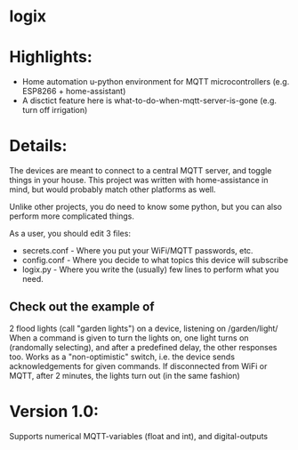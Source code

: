 # logix
Highlights:
===========
* Home automation u-python environment for MQTT microcontrollers (e.g. ESP8266 + home-assistant)
* A disctict feature here is what-to-do-when-mqtt-server-is-gone (e.g. turn off irrigation)

Details:
===

The devices are meant to connect to a central MQTT server, and toggle things in your house.
This project was written with home-assistance in mind, but would probably match other platforms as well.

Unlike other projects, you do need to know some python, but you can also perform more complicated things.


As a user, you should edit 3 files:
- secrets.conf - Where you put your WiFi/MQTT passwords, etc.
- config.conf - Where you decide to what topics this device will subscribe
- logix.py - Where you write the (usually) few lines to perform what you need.

Check out the example of
----
2 flood lights (call "garden lights") on a device, listening on /garden/light/
When a command is given to turn the lights on, one light turns on (randomally selecting), and after a predefined delay, the other responses too.
Works as a "non-optimistic" switch, i.e. the device sends acknowledgements for given commands.
If disconnected from WiFi or MQTT, after 2 minutes, the lights turn out (in the same fashion)


Version 1.0:
===
Supports numerical MQTT-variables (float and int), and digital-outputs
